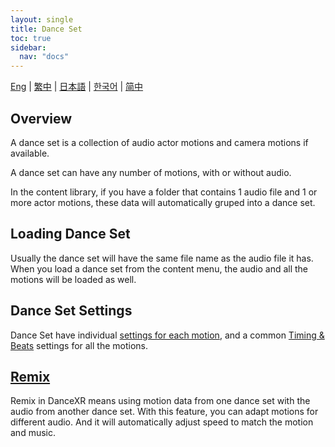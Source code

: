 ```yaml
---
layout: single
title: Dance Set
toc: true
sidebar:
  nav: "docs"
---
```

[Eng](/dancexr/features/dance_set) | [繁中](/tw/dancexr/features/dance_set) | [日本語](/jp/dancexr/features/dance_set) | [한국어](/kr/dancexr/features/dance_set) | [简中](/zh/dancexr/features/dance_set)


## Overview
A dance set is a collection of audio actor motions and camera motions if available. 

A dance set can have any number of motions, with or without audio. 

In the content library, if you have a folder that contains 1 audio file and 1 or more actor motions, these data will automatically gruped into a dance set.

## Loading Dance Set
Usually the dance set will have the same file name as the audio file it has. When you load a dance set from the content menu, the audio and all the motions will be loaded as well.

## Dance Set Settings
Dance Set have individual [settings for each motion](/dancexr/features/motion_settings), and a common [Timing & Beats](/dancexr/music_timing) settings for all the motions.

## [Remix](/dancexr/features/remix)
Remix in DanceXR means using motion data from one dance set with the audio from another dance set. With this feature, you can adapt motions for different audio. And it will automatically adjust speed to match the motion and music.
